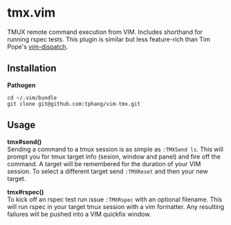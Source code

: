 # tmx.vim
TMUX remote command execution from VIM. Includes shorthand for running rspec tests. This plugin is similar but less feature-rich than Tim Pope's [vim-dispatch][dispatch].

[dispatch]: https://github.com/tpope/vim-dispatch

## Installation
**Pathogen**
```
cd ~/.vim/bundle
git clone git@github.com:tphang/vim-tmx.git
```

## Usage
**tmx#send()**  
Sending a command to a tmux session is as simple as `:TMXSend ls`. This will prompt you for tmux target info (sesion, window and panel) and fire off the command. A target will be remembered for the duration of your VIM session. To select a different target send `:TMXReset` and then your new target.

**tmx#rspec()**  
To kick off an rspec test run issue `:TMXRspec` with an optional filename. This will run rspec in your target tmux session with a vim formatter. Any resulting failures will be pushed into a VIM quickfix window.
